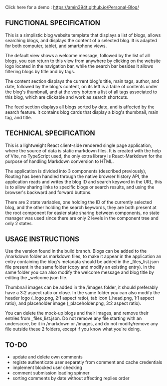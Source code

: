 Click here for a demo : https://amin394t.github.io/Personal-Blog/

## FUNCTIONAL SPECIFICATION

This is a simplistic blog website template that displays a list of blogs, allows searching blogs, and displays the content of a selected blog. It is adapted for both computer, tablet, and smartphone views.

The default view shows a welcome message, followed by the list of all blogs, you can return to this view from anywhere by clicking on the website logo located in the navigation bar, while the search bar besides it allows filtering blogs by title and by tags.

The content section displays the current blog's title, main tags, author, and date, followed by the blog's content, on its left is a table of contents under the blog's thumbnail, and at the very bottom a list of all tags associated to this blog, which are clickable and work as search shortcuts.

The feed section displays all blogs sorted by date, and is affected by the search feature. It contains blog cards that display a blog's thumbnail, main tag, and title.


## TECHNICAL SPECIFICATION

This is a lightweight React client-side rendered single page application, where the source of data is static markdown files. It is created with the help of Vite, no TypeScript used, the only extra library is React-Markdown for the purpose of handling Markdown conversion to HTML.

The application is divided into 3 components (described previously), Routing has been handled through the native browser history API, the application reads and writes the blog ID and search keyword in the URL, this is to allow sharing links to specific blogs or search results, and using the browser's backward and forward buttons.

There are 2 state variables, one holding the ID of the currently selected blog, and the other holding the search keywords, they are both present at the root component for easier state sharing between components, no state manager was used since there are only 2 levels in the component tree and only 2 states.


## USAGE INSTRUCTIONS

Use the version found in the build branch. Blogs can be added to the /markdown folder as markdown files, to make it appear in the application an entry containing the blog's metadata should be added in the _files_list.json file present in the same folder (copy and modify an existing entry). In the same folder you can also modify the welcome message and blog title by editing the _welcome.json file.

Thumbnail images can be added in the /images folder, it should preferably have a 3:2 aspect ratio or close. In the same folder you can also modify the header logo (_logo.png, 2:1 aspect ratio), tab icon (_head.png, 1:1 aspect ratio), and placeholder image (_placeholder.png, 3:2 aspect ratio).

You can delete the mock-up blogs and their images, and remove their entries from _files_list.json. Do not remove any file starting with an underscore, be it in /markdown or /images, and do not modify/remove any file outside these 2 folders, except if you know what you're doing.


## TO-DO

- update and delete own comments
- registe authenticate user separatly from comment and cache credentials
- implement blocked user checking
- comment submission loading spinner
- sorting comments by date without affecting replies order